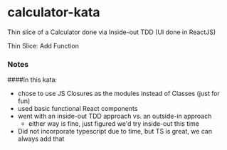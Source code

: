 # calculator-kata
 Thin slice of a Calculator done via Inside-out TDD (UI done in ReactJS)
 
 Thin Slice: Add Function
 
 ### Notes
 ####In this kata:
 - chose to use JS Closures as the modules instead of Classes (just for fun)
 - used basic functional React components
 - went with an inside-out TDD approach vs. an outside-in approach
    - either way is fine, just figured we'd try inside-out this time
- Did not incorporate typescript due to time, but TS is great, we can always add that